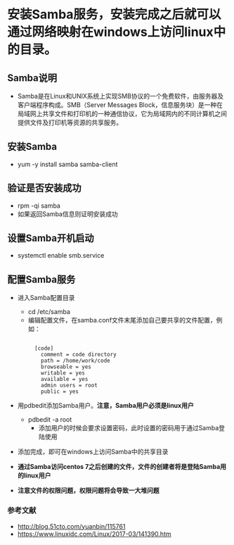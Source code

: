 # 安装Samba服务，安装完成之后就可以通过网络映射在windows上访问linux中的目录。

## Samba说明
* Samba是在Linux和UNIX系统上实现SMB协议的一个免费软件，由服务器及客户端程序构成。SMB（Server Messages Block，信息服务块）是一种在局域网上共享文件和打印机的一种通信协议，它为局域网内的不同计算机之间提供文件及打印机等资源的共享服务。
## 安装Samba
* yum -y install samba samba-client
## 验证是否安装成功
* rpm -qi samba
* 如果返回Samba信息则证明安装成功
## 设置Samba开机启动
* systemctl enable smb.service

## 配置Samba服务
* 进入Samba配置目录
  * cd /etc/samba
  * 编辑配置文件，在samba.conf文件末尾添加自己要共享的文件配置，例如：
    <pre><code>
      [code]
        comment = code directory
        path = /home/work/code
        browseable = yes
        writable = yes
        available = yes
        admin users = root
        public = yes
    </code></pre>
    
* 用pdbedit添加Samba用户。**注意，Samba用户必须是linux用户**
  * pdbedit -a root
    * 添加用户的时候会要求设置密码，此时设置的密码用于通过Samba登陆使用
* 添加完成，即可在windows上访问Samba中的共享目录
* **通过Samba访问centos 7之后创建的文件，文件的创建者将是登陆Samba用的linux用户**
* **注意文件的权限问题，权限问题将会导致一大堆问题**
  
### 参考文献  
* http://blog.51cto.com/yuanbin/115761
* https://www.linuxidc.com/Linux/2017-03/141390.htm
